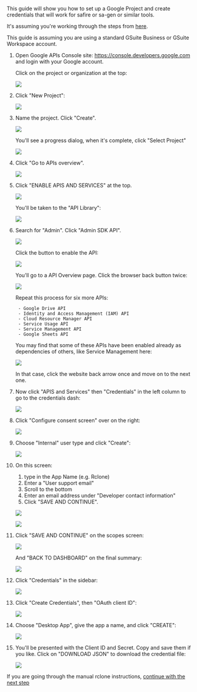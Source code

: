 This guide will show you how to set up a Google Project and create credentials that will work for safire or sa-gen or similar tools.

It's assuming you're working through the steps from [here](rclone-manual.md).

This guide is assuming you are using a standard GSuite Business or GSuite Workspace account.

1. Open Google APIs Console site: https://console.developers.google.com and login with your Google account.

    Click on the project or organization at the top:

    ![](../images/gdrive-project/01-dashboard.png)

2. Click "New Project":

    ![](../images/gdrive-project/02-new-project.png)

3. Name the project. Click "Create".

    ![](../images/gdrive-project/03-name-project.png)

    You'll see a progress dialog, when it's complete, click "Select Project"

    ![](../images/gdrive-project/04-progress.png)

4. Click "Go to APIs overview".

    ![](../images/gdrive-project/05-project-dash.png)

5. Click "ENABLE APIS AND SERVICES" at the top.

    ![](../images/gdrive-project/06-api-overview.png)

    You'll be taken to the "API Library":

    ![](../images/gdrive-project/07-API-library.png)

6. Search for "Admin". Click "Admin SDK API".

    ![](../images/gdrive-project/08-admin-sdk.png)

    Click the button to enable the API:

    ![](../images/gdrive-project/09-admin-enable.png)

    You'll go to a API Overview page.  Click the browser back button twice:

    ![](../images/gdrive-project/10-admin-enabled.png)

    Repeat this process for six more APIs:

        - Google Drive API
        - Identity and Access Management (IAM) API
        - Cloud Resource Manager API
        - Service Usage API
        - Service Management API
        - Google Sheets API

    You may find that some of these APIs have been enabled already as dependencies of others, like Service Management here:

    ![](../images/gdrive-project/16-service-management-enabled-already.png)

    In that case, click the website back arrow once and move on to the next one.

7. Now click "APIS and Services" then "Credentials" in the left column to go to the credentials dash:

    ![](../images/gdrive-project/17-credentials-sidebar.png)

8. Click "Configure consent screen" over on the right:

    ![](../images/gdrive-project/18-credentials-dash.png)

9. Choose "Internal" user type and click "Create":

    ![](../images/gdrive-project/19-consent-user-type.png)

10. On this screen:
    1. type in the App Name (e.g. Rclone)
    2. Enter a "User support email"
    3. Scroll to the bottom
    4. Enter an email address under "Developer contact information"
    5. Click "SAVE AND CONTINUE".

    ![](../images/gdrive-project/20-consent-app-name.png)

    ![](../images/gdrive-project/21-consent-app-name-bottom.png)

11. Click  "SAVE AND CONTINUE" on the scopes screen:

    ![](../images/gdrive-project/22-consent-scopes.png)

    And "BACK TO DASHBOARD" on the final summary:

    ![](../images/gdrive-project/23-consent-last.png)

12. Click "Credentials" in the sidebar:

    ![](../images/gdrive-project/24-consent-dash.png)

13. Click "Create Credentials", then "OAuth client ID":

    ![](../images/gdrive-project/25-credentials-dropdown.png)

14. Choose "Desktop App", give the app a name, and click "CREATE":

    ![](../images/gdrive-project/26-credentials-type-name.png)

15. You'll be presented with the Client ID and Secret.  Copy and save them if you like.  Click on "DOWNLOAD JSON" to download the credential file:

    ![](../images/gdrive-project/27-credentials-done.png)

If you are going through the manual rclone instructions, [continue with the next step](rclone-manual/#new-rclone-setup)